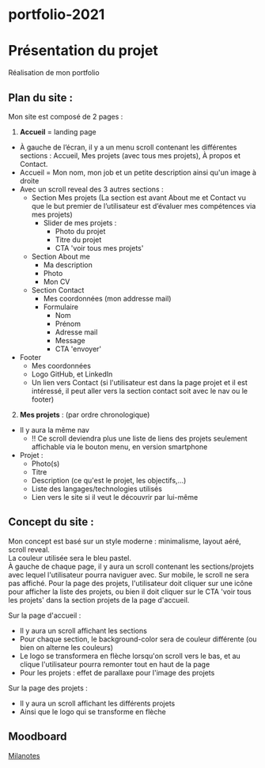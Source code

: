 # portfolio-2021

# Présentation du projet

Réalisation de mon portfolio

## Plan du site :

Mon site est composé de 2 pages :
1) **Accueil** = landing page 
  - À gauche de l’écran, il y a un menu scroll contenant les différentes sections : Accueil, Mes projets (avec tous mes projets), À propos et Contact.
  - Accueil = Mon nom, mon job et un petite description ainsi qu'un image à droite
  - Avec un scroll reveal des 3 autres sections :
    - Section Mes projets (La section est avant About me et Contact vu que le but premier de l’utilisateur est d’évaluer mes compétences via mes projets)
      - Slider de mes projets :
        - Photo du projet
        - Titre du projet
        - CTA 'voir tous mes projets'
    - Section About me 
      - Ma description
      - Photo
      - Mon CV
    - Section Contact
      - Mes coordonnées (mon addresse mail)
      - Formulaire
        - Nom
        - Prénom
        - Adresse mail
        - Message
        - CTA 'envoyer'
  - Footer 
    - Mes coordonnées
    - Logo GitHub, et LinkedIn
    - Un lien vers Contact (si l'utilisateur est dans la page projet et il est intéressé, il peut aller vers la section contact soit avec le nav ou le footer)
2) **Mes projets** : (par ordre chronologique)
  - Il y aura la même nav
    - !! Ce scroll deviendra plus une liste de liens des projets seulement affichable via le bouton menu, en version smartphone
  - Projet : 
    - Photo(s)
    - Titre
    - Description (ce qu'est le projet, les objectifs,...)
    - Liste des langages/technologies utilisés
    - Lien vers le site si il veut le découvrir par lui-même

## Concept du site :

Mon concept est basé sur un style moderne : minimalisme, layout aéré, scroll reveal.\
La couleur utilisée sera le bleu pastel.\
À gauche de chaque page, il y aura un scroll contenant les sections/projets avec lequel l'utilisateur pourra naviguer avec.
Sur mobile, le scroll ne sera pas affiché. Pour la page des projets, l'utilisateur doit cliquer sur une icône pour afficher la liste des projets, ou bien il doit cliquer sur le CTA 'voir tous les projets' dans la section projets de la page d'accueil.

Sur la page d'accueil : 
- Il y aura un scroll affichant les sections
- Pour chaque section, le background-color sera de couleur différente (ou bien on alterne les couleurs)
- Le logo se transformera en flèche lorsqu'on scroll vers le bas, et au clique l'utilisateur pourra remonter tout en haut de la page
- Pour les projets : effet de parallaxe pour l'image des projets

Sur la page des projets :
- Il y aura un scroll affichant les différents projets
- Ainsi que le logo qui se transforme en flèche



## Moodboard 
[Milanotes](https://app.milanote.com/1Ld18e1eatdvwF?p=WAG0MrIihV0)


